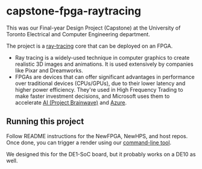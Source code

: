 # capstone-fpga-raytracing

This was our Final-year Design Project (Capstone) at the University of Toronto Electrical and Computer Engineering department.

The project is a [ray-tracing](https://en.wikipedia.org/wiki/Ray_tracing_(graphics)) core that can be deployed on an FPGA. 
- Ray tracing is a widely-used technique in computer graphics to create realistic 3D images and animations. It is used extensively by companies like Pixar and Dreamworks.
- FPGAs are devices that can offer significant advantages in performance over traditional devices (CPUs/GPUs), due to their lower latency and higher power efficiency. They're used in High Frequency Trading to make faster investment decisions, and Microsoft uses them to accelerate [AI (Project Brainwave)](https://www.microsoft.com/en-us/research/project/project-brainwave/) and [Azure](https://www.theregister.com/2023/11/21/azure_boost_network_accelerator/).

## Running this project
Follow README instructions for the NewFPGA, NewHPS, and host repos.   
Once done, you can trigger a render using our [command-line tool](https://github.com/capstone-fpga-raytracing/host).

We designed this for the DE1-SoC board, but it probably works on a DE10 as well.
